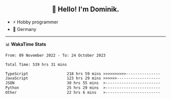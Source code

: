 <h2 align="center">👋 Hello! I'm Dominik.</h2>

- ⚡ Hobby programmer
- 📍 Germany

---
📊 **WakaTime Stats**
<!--START_SECTION:waka-->

```txt
From: 09 November 2022 - To: 24 October 2023

Total Time: 539 hrs 31 mins

TypeScript                 218 hrs 59 mins >>>>>>>>>>---------------   40.59 %
JavaScript                 123 hrs 29 mins >>>>>>-------------------   22.89 %
JSON                       30 hrs 55 mins  >------------------------   05.73 %
Python                     25 hrs 29 mins  >------------------------   04.72 %
Other                      22 hrs 6 mins   >------------------------   04.10 %
```

<!--END_SECTION:waka-->

